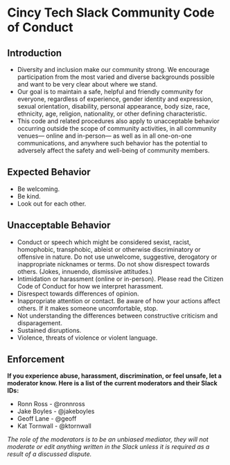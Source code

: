 # Cincy Tech Slack Community Code of Conduct

## Introduction

- Diversity and inclusion make our community strong. We encourage participation from the most varied and diverse backgrounds possible and want to be very clear about where we stand.
- Our goal is to maintain a safe, helpful and friendly community for everyone, regardless of experience, gender identity and expression, sexual orientation, disability, personal appearance, body size, race, ethnicity, age, religion, nationality, or other defining characteristic.
- This code and related procedures also apply to unacceptable behavior occurring outside the scope of community activities, in all community venues— online and in-person— as well as in all one-on-one communications, and anywhere such behavior has the potential to adversely affect the safety and well-being of community members.

## Expected Behavior

- Be welcoming.
- Be kind.
- Look out for each other.

## Unacceptable Behavior

- Conduct or speech which might be considered sexist, racist, homophobic, transphobic, ableist or otherwise discriminatory or offensive in nature.
Do not use unwelcome, suggestive, derogatory or inappropriate nicknames or terms.
Do not show disrespect towards others. (Jokes, innuendo, dismissive attitudes.)
- Intimidation or harassment (online or in-person). Please read the Citizen Code of Conduct for how we interpret harassment.
- Disrespect towards differences of opinion.
- Inappropriate attention or contact. Be aware of how your actions affect others. If it makes someone uncomfortable, stop.
- Not understanding the differences between constructive criticism and disparagement.
- Sustained disruptions.
- Violence, threats of violence or violent language.

## Enforcement

**If you experience abuse, harassment, discrimination, or feel unsafe, let a moderator know. Here is a list of the current moderators and their Slack IDs:**

* Ronn Ross - @ronnross
* Jake Boyles - @jakeboyles
* Geoff Lane - @geoff
* Kat Tornwall - @ktornwall

*The role of the moderators is to be an unbiased mediator, they will not moderate or edit anything written in the Slack unless it is required as a result of a discussed dispute.*
